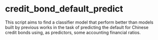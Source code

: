 # credit_bond_default_predict
This script aims to find a classifier model that perform better than models built by previous works in the task of predicting the default for Chinese credit bonds using, as predictors, some accounting financial ratios.
